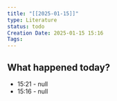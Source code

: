 ```yaml
---
title: "[[2025-01-15]]"
type: Literature
status: todo
Creation Date: 2025-01-15 15:16
Tags:
---
```



## What happened today?
- 15:21 - null
- 15:16 - null